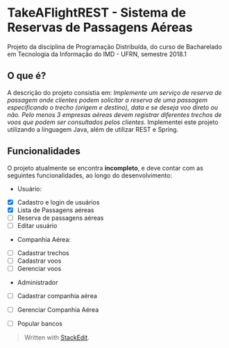 # TakeAFlightREST - Sistema de Reservas de Passagens Aéreas

Projeto da disciplina de Programação Distribuída, do curso de Bacharelado em Tecnologia da Informação do IMD - UFRN, semestre 2018.1

## O que é?
A descrição do projeto consistia em: *Implemente um serviço de reserva de passagem onde clientes podem solicitar a reserva de uma passagem especificando o trecho (origem e destino), data e se deseja voo direto ou não. Pelo menos 3 empresas aéreas devem registrar diferentes trechos de voos que podem ser consultados pelos clientes.*
Implementei este projeto utilizando a linguagem Java, além de utilizar REST e Spring.

## Funcionalidades
O projeto atualmente se encontra **incompleto**, e deve contar com as seguintes funcionalidades, ao longo do desenvolvimento:

 - Usuário:
 - [x] Cadastro e login de usuários
 - [x] Lista de Passagens aéreas
 - [ ] Reserva de passagens aéreas
 - [ ] Editar usuário
 
 - Companhia Aérea:
 - [ ] Cadastrar trechos
 - [ ] Cadastrar voos
 - [ ] Gerenciar voos
 
 - Administrador
 - [ ] Cadastrar companhia aérea
 - [ ] Gerenciar Companhia Aérea
 - [ ] Popular bancos 

 

> Written with [StackEdit](https://stackedit.io/).
<!--stackedit_data:
eyJoaXN0b3J5IjpbODA4NTEyMjY2XX0=
-->